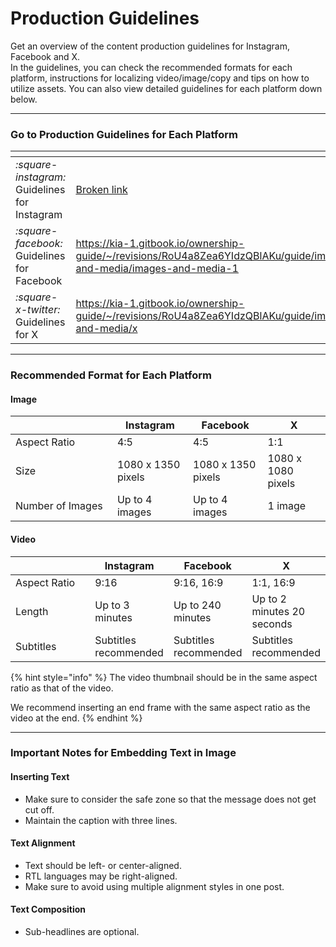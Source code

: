# Production Guidelines

Get an overview of the content production guidelines for Instagram, Facebook and X.\
In the guidelines, you can check the recommended formats for each platform, instructions for localizing video/image/copy and tips on how to utilize assets. You can also view detailed guidelines for each platform down below.

***

### Go to Production Guidelines for Each Platform

<table data-view="cards"><thead><tr><th></th><th data-hidden data-card-target data-type="content-ref"></th></tr></thead><tbody><tr><td><i class="fa-square-instagram">:square-instagram:</i><br>Guidelines for Instagram</td><td><a href="broken-reference">Broken link</a></td></tr><tr><td><i class="fa-square-facebook">:square-facebook:</i><br>Guidelines for Facebook</td><td><a href="https://kia-1.gitbook.io/ownership-guide/~/revisions/RoU4a8Zea6YIdzQBlAKu/guide/images-and-media/images-and-media-1">https://kia-1.gitbook.io/ownership-guide/~/revisions/RoU4a8Zea6YIdzQBlAKu/guide/images-and-media/images-and-media-1</a></td></tr><tr><td><i class="fa-square-x-twitter">:square-x-twitter:</i><br>Guidelines for X</td><td><a href="https://kia-1.gitbook.io/ownership-guide/~/revisions/RoU4a8Zea6YIdzQBlAKu/guide/images-and-media/x">https://kia-1.gitbook.io/ownership-guide/~/revisions/RoU4a8Zea6YIdzQBlAKu/guide/images-and-media/x</a></td></tr></tbody></table>



***

### Recommended Format for Each Platform

#### Image

<table><thead><tr><th width="146.952880859375"> </th><th>Instagram</th><th>Facebook</th><th>X</th></tr></thead><tbody><tr><td>Aspect Ratio</td><td>4:5</td><td>4:5</td><td>1:1</td></tr><tr><td>Size</td><td>1080 x 1350 pixels</td><td>1080 x 1350 pixels</td><td>1080 x 1080 pixels</td></tr><tr><td>Number of Images</td><td>Up to 4 images</td><td>Up to 4 images</td><td>1 image</td></tr></tbody></table>

#### Video

<table><thead><tr><th width="146.952880859375"> </th><th>Instagram</th><th>Facebook</th><th>X</th></tr></thead><tbody><tr><td>Aspect Ratio</td><td>9:16</td><td>9:16, 16:9</td><td>1:1, 16:9</td></tr><tr><td>Length</td><td>Up to 3 minutes</td><td>Up to 240 minutes</td><td>Up to 2 minutes 20 seconds</td></tr><tr><td>Subtitles</td><td>Subtitles recommended</td><td>Subtitles recommended</td><td>Subtitles recommended</td></tr></tbody></table>

{% hint style="info" %}
The video thumbnail should be in the same aspect ratio as that of the video.

We recommend inserting an end frame with the same aspect ratio as the video at the end.
{% endhint %}

***

### Important Notes for Embedding Text in Image

#### Inserting Text

* Make sure to consider the safe zone so that the message does not get cut off.
* Maintain the caption with three lines.

#### Text Alignment

* Text should be left- or center-aligned.
* RTL languages may be right-aligned.
* Make sure to avoid using multiple alignment styles in one post.

#### Text Composition

* Sub-headlines are optional.





